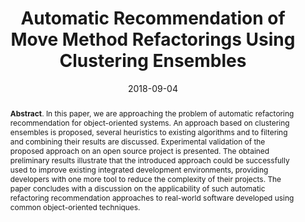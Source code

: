 ---
title: "Automatic Recommendation of Move Method Refactorings Using Clustering Ensembles"
authors: '<i>Timofey Bryksin, Evgenii Novozhilov, and Aleksei Shpilman</i>'
collection: publications
permalink: /publication/2018-09-04-move-method-clustering
date: 2018-09-04
venue: "proceedings of <b>IWoR'18</b>"
paperurl: 'https://doi.org/10.1145/3242163.3242171'
tool: 'https://github.com/ml-in-programming/ArchitectureReloaded'
pdf: 'https://www.researchgate.net/profile/Timofey-Bryksin-2/publication/327123088_Automatic_recommendation_of_move_method_refactorings_using_clustering_ensembles/links/5bb2fed6a6fdccd3cb814ca3/Automatic-recommendation-of-move-method-refactorings-using-clustering-ensembles.pdf'
counter_id: 'C9'
level: 'Workshop'
abstract: "<p><b>Abstract</b>. In this paper, we are approaching the problem of automatic refactoring recommendation for object-oriented systems. An approach based on clustering ensembles is proposed, several heuristics to existing algorithms and to filtering and combining their results are discussed. Experimental validation of the proposed approach on an open source project is presented. The obtained preliminary results illustrate that the introduced approach could be successfully used to improve existing integrated development environments, providing developers with one more tool to reduce the complexity of their projects. The paper concludes with a discussion on the applicability of such automatic refactoring recommendation approaches to real-world software developed using common object-oriented techniques.</p>"
---